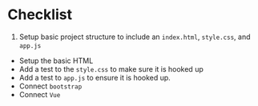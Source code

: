 # Checklist

1) Setup basic project structure to include an `index.html`, `style.css`, and `app.js`

- Setup the basic HTML
- Add a test to the `style.css` to make sure it is hooked up
- Add a test to `app.js` to ensure it is hooked up.
- Connect `bootstrap`
- Connect `Vue`